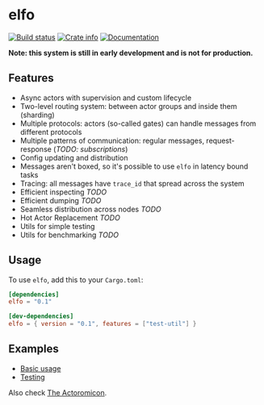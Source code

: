 # elfo

[![Build status](https://travis-ci.org/elfo-rs/elfo.svg)](https://api.travis-ci.org/elfo-rs/elfo.svg?branch=master)
[![Crate info](https://img.shields.io/crates/v/elfo.svg)](https://crates.io/crates/elfo)
[![Documentation](https://docs.rs/elfo/badge.svg)](https://docs.rs/elfo)

**Note: this system is still in early development and is not for production.**

## Features
* Async actors with supervision and custom lifecycle
* Two-level routing system: between actor groups and inside them (sharding)
* Multiple protocols: actors (so-called gates) can handle messages from different protocols
* Multiple patterns of communication: regular messages, request-response (*TODO: subscriptions*)
* Config updating and distribution
* Messages aren't boxed, so it's possible to use `elfo` in latency bound tasks
* Tracing: all messages have `trace_id` that spread across the system
* Efficient inspecting *TODO*
* Efficient dumping *TODO*
* Seamless distribution across nodes *TODO*
* Hot Actor Replacement *TODO*
* Utils for simple testing
* Utils for benchmarking *TODO*

## Usage
To use `elfo`, add this to your `Cargo.toml`:
```toml
[dependencies]
elfo = "0.1"

[dev-dependencies]
elfo = { version = "0.1", features = ["test-util"] }
```

## Examples
* [Basic usage](elfo/examples/usage.rs)
* [Testing](elfo/examples/test.rs)

Also check [The Actoromicon](http://actoromicon.rs/).
